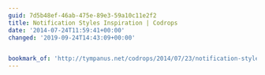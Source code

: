 ```yaml
---
guid: 7d5b48ef-46ab-475e-89e3-59a10c11e2f2
title: Notification Styles Inspiration | Codrops
date: '2014-07-24T11:59:41+00:00'
changed: '2019-09-24T14:43:09+00:00'


bookmark_of: 'http://tympanus.net/codrops/2014/07/23/notification-styles-inspiration/'
---
```




